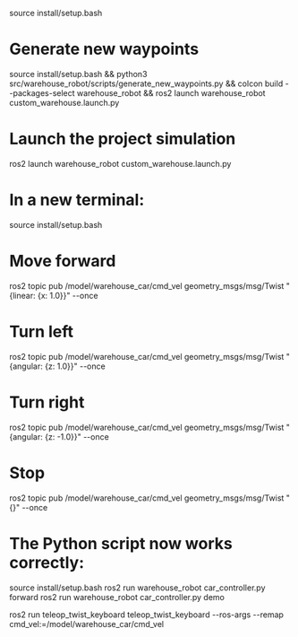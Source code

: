 source install/setup.bash

# Generate new waypoints
source install/setup.bash && python3 src/warehouse_robot/scripts/generate_new_waypoints.py && colcon build --packages-select warehouse_robot && ros2 launch warehouse_robot custom_warehouse.launch.py

# Launch the project simulation
ros2 launch warehouse_robot custom_warehouse.launch.py

# In a new terminal:
source install/setup.bash

# Move forward
ros2 topic pub /model/warehouse_car/cmd_vel geometry_msgs/msg/Twist "{linear: {x: 1.0}}" --once

# Turn left  
ros2 topic pub /model/warehouse_car/cmd_vel geometry_msgs/msg/Twist "{angular: {z: 1.0}}" --once

# Turn right
ros2 topic pub /model/warehouse_car/cmd_vel geometry_msgs/msg/Twist "{angular: {z: -1.0}}" --once

# Stop
ros2 topic pub /model/warehouse_car/cmd_vel geometry_msgs/msg/Twist "{}" --once

# The Python script now works correctly:
source install/setup.bash
ros2 run warehouse_robot car_controller.py forward
ros2 run warehouse_robot car_controller.py demo

ros2 run teleop_twist_keyboard teleop_twist_keyboard --ros-args --remap cmd_vel:=/model/warehouse_car/cmd_vel